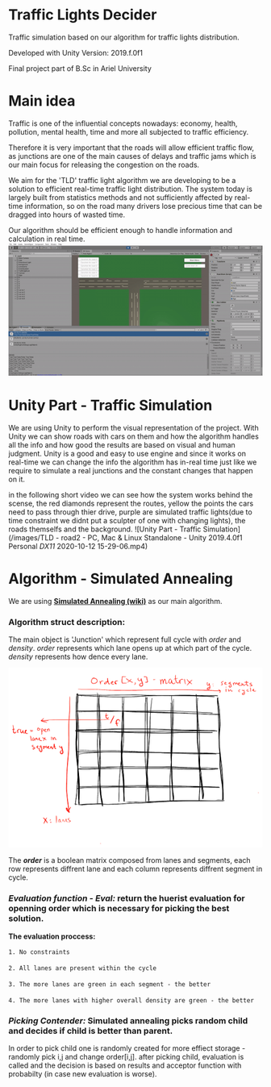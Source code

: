 # Traffic Lights Decider

Traffic simulation based on our algorithm for traffic lights distribution.

Developed with Unity Version: 2019.f.0f1

Final project part of B.Sc in Ariel University

# Main idea

Traffic is one of the influential concepts nowadays: economy, health, pollution, mental health, time and more all subjected to traffic efficiency.

Therefore it is very important that the roads will allow efficient traffic flow, as junctions are one of the main causes of delays and traffic jams which is our main focus for releasing the congestion on the roads.

We aim for the 'TLD' traffic light algorithm we are developing to be a solution to efficient real-time traffic light distribution. The system today is largely built from statistics methods and not sufficiently affected by real-time information, so on the road many drivers lose precious time that can be dragged into hours of wasted time.

Our algorithm should be efficient enough to handle information and calculation in real time.
![Main idea](/images/TLD.gif)

# Unity Part - Traffic Simulation

We are using Unity to perform the visual representation of the project.
With Unity we can show roads with cars on them and how the algorithm handles all the info and how good the results are based on visual and human judgment.
Unity is a good and easy to use engine and since it works on real-time we can change the info the algorithm has in-real time just like we require to simulate a real junctions and the constant changes that happen on it.

in the following short video we can see how the system works behind the scense, the red diamonds represent the routes, yellow the points the cars need to pass through thier drive, purple are simulated traffic lights(due to time constraint we didnt put a sculpter of one with changing lights), the roads themselfs and the background.
![Unity Part - Traffic Simulation](/images/TLD - road2 - PC, Mac & Linux Standalone - Unity 2019.4.0f1 Personal _DX11_ 2020-10-12 15-29-06.mp4)


# Algorithm - Simulated Annealing

We are using [**Simulated Annealing (wiki)**](https://en.wikipedia.org/wiki/Simulated_annealing) as our main algorithm.

### Algorithm struct description:

The main object is 'Junction' which represent full cycle with _order_ and _density_.
_order_ represents which lane opens up at which part of the cycle.
_density_ represents how dence every lane.

![Algorithm struct description](/images/AlgoMatDesc.png)

The ***order*** is a boolean matrix composed	from lanes and segments, each row represents diffrent lane and each column represents diffrent segment in cycle.

### ***Evaluation function - Eval:*** return the huerist evaluation for openning order which is necessary for picking the best solution.
  **The evaluation proccess:**
  
    1. No constraints
    
    2. All lanes are present within the cycle
    
    3. The more lanes are green in each segment - the better
    
    4. The more lanes with higher overall density are green - the better 

### ***Picking Contender:*** Simulated annealing picks random child and decides if child is better than parent.
  In order to pick child one is randomly created for more effiect storage - randomly pick i,j and change order[i,j].
  after picking child, evaluation is called and the decision is based on results and acceptor function with probabilty (in case new evaluation is worse).
